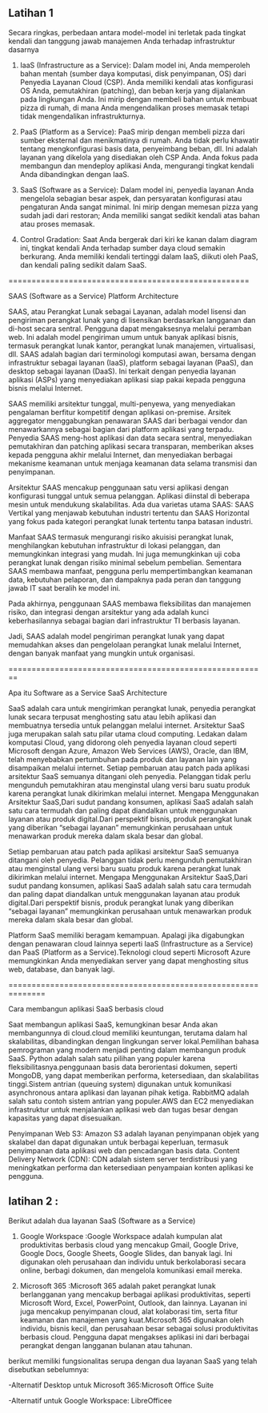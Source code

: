 ## Latihan 1

Secara ringkas, perbedaan antara model-model ini terletak pada tingkat kendali dan tanggung jawab manajemen Anda terhadap infrastruktur dasarnya

1. IaaS (Infrastructure as a Service): Dalam model ini, Anda memperoleh bahan mentah (sumber daya komputasi, disk penyimpanan, OS) dari Penyedia Layanan Cloud (CSP). Anda memiliki kendali atas konfigurasi OS Anda, pemutakhiran (patching), dan beban kerja yang dijalankan pada lingkungan Anda. Ini mirip dengan membeli bahan untuk membuat pizza di rumah, di mana Anda mengendalikan proses memasak tetapi tidak mengendalikan infrastrukturnya.



2. PaaS (Platform as a Service): PaaS mirip dengan membeli pizza dari sumber eksternal dan menikmatinya di rumah. Anda tidak perlu khawatir tentang mengkonfigurasi basis data, penyeimbang beban, dll. Ini adalah layanan yang dikelola yang disediakan oleh CSP Anda. Anda fokus pada membangun dan mendeploy aplikasi Anda, mengurangi tingkat kendali Anda dibandingkan dengan IaaS.



3. SaaS (Software as a Service): Dalam model ini, penyedia layanan Anda mengelola sebagian besar aspek, dan persyaratan konfigurasi atau pengaturan Anda sangat minimal. Ini mirip dengan memesan pizza yang sudah jadi dari restoran; Anda memiliki sangat sedikit kendali atas bahan atau proses memasak.


4. Control Gradation: Saat Anda bergerak dari kiri ke kanan dalam diagram ini, tingkat kendali Anda terhadap sumber daya cloud semakin berkurang. Anda memiliki kendali tertinggi dalam IaaS, diikuti oleh PaaS, dan kendali paling sedikit dalam SaaS.


====================================================


SAAS (Software as a Service) Platform Architecture


SAAS, atau Perangkat Lunak sebagai Layanan, adalah model lisensi dan pengiriman perangkat lunak yang di lisensikan berdasarkan langganan dan di-host secara sentral. Pengguna dapat mengaksesnya melalui peramban web. Ini adalah model pengiriman umum untuk banyak aplikasi bisnis, termasuk perangkat lunak kantor, perangkat lunak manajemen, virtualisasi, dll. SAAS adalah bagian dari terminologi komputasi awan, bersama dengan infrastruktur sebagai layanan (IaaS), platform sebagai layanan (PaaS), dan desktop sebagai layanan (DaaS). Ini terkait dengan penyedia layanan aplikasi (ASPs) yang menyediakan aplikasi siap pakai kepada pengguna bisnis melalui Internet.

SAAS memiliki arsitektur tunggal, multi-penyewa, yang menyediakan pengalaman berfitur kompetitif dengan aplikasi on-premise. Arsitek aggregator menggabungkan penawaran SAAS dari berbagai vendor dan menawarkannya sebagai bagian dari platform aplikasi yang terpadu. Penyedia SAAS meng-host aplikasi dan data secara sentral, menyediakan pemutakhiran dan patching aplikasi secara transparan, memberikan akses kepada pengguna akhir melalui Internet, dan menyediakan berbagai mekanisme keamanan untuk menjaga keamanan data selama transmisi dan penyimpanan.

Arsitektur SAAS mencakup penggunaan satu versi aplikasi dengan konfigurasi tunggal untuk semua pelanggan. Aplikasi diinstal di beberapa mesin untuk mendukung skalabilitas. Ada dua varietas utama SAAS: SAAS Vertikal yang menjawab kebutuhan industri tertentu dan SAAS Horizontal yang fokus pada kategori perangkat lunak tertentu tanpa batasan industri.

Manfaat SAAS termasuk mengurangi risiko akuisisi perangkat lunak, menghilangkan kebutuhan infrastruktur di lokasi pelanggan, dan memungkinkan integrasi yang mudah. Ini juga memungkinkan uji coba perangkat lunak dengan risiko minimal sebelum pembelian. Sementara SAAS membawa manfaat, pengguna perlu mempertimbangkan keamanan data, kebutuhan pelaporan, dan dampaknya pada peran dan tanggung jawab IT saat beralih ke model ini.

Pada akhirnya, penggunaan SAAS membawa fleksibilitas dan manajemen risiko, dan integrasi dengan arsitektur yang ada adalah kunci keberhasilannya sebagai bagian dari infrastruktur TI berbasis layanan.

Jadi, SAAS adalah model pengiriman perangkat lunak yang dapat memudahkan akses dan pengelolaan perangkat lunak melalui Internet, dengan banyak manfaat yang mungkin untuk organisasi.



========================================================



Apa itu Software as a Service SaaS Architecture

SaaS adalah cara untuk mengirimkan perangkat lunak, penyedia perangkat lunak secara terpusat menghosting satu atau lebih aplikasi dan membuatnya tersedia untuk pelanggan melalui internet. Arsitektur SaaS juga merupakan salah satu pilar utama cloud computing.
Ledakan dalam komputasi Cloud, yang didorong oleh penyedia layanan cloud seperti Microsoft dengan Azure, Amazon Web Services (AWS), Oracle, dan IBM, telah menyebabkan pertumbuhan pada produk dan layanan lain yang disampaikan melalui internet.
Setiap pembaruan atau patch pada aplikasi arsitektur SaaS semuanya ditangani oleh penyedia. Pelanggan tidak perlu mengunduh pemutakhiran atau menginstal ulang versi baru suatu produk karena perangkat lunak dikirimkan melalui internet.
Mengapa Menggunakan Arsitektur SaaS,Dari sudut pandang konsumen, aplikasi SaaS adalah salah satu cara termudah dan paling dapat diandalkan untuk menggunakan layanan atau produk digital.Dari perspektif bisnis, produk perangkat lunak yang diberikan “sebagai layanan” memungkinkan perusahaan untuk menawarkan produk mereka dalam skala besar dan global.

Setiap pembaruan atau patch pada aplikasi arsitektur SaaS semuanya ditangani oleh penyedia. Pelanggan tidak perlu mengunduh pemutakhiran atau menginstal ulang versi baru suatu produk karena perangkat lunak dikirimkan melalui internet.
Mengapa Menggunakan Arsitektur SaaS,Dari sudut pandang konsumen, aplikasi SaaS adalah salah satu cara termudah dan paling dapat diandalkan untuk menggunakan layanan atau produk digital.Dari perspektif bisnis, produk perangkat lunak yang diberikan “sebagai layanan” memungkinkan perusahaan untuk menawarkan produk mereka dalam skala besar dan global.

Platform SaaS memiliki beragam kemampuan. Apalagi jika digabungkan dengan penawaran cloud lainnya seperti IaaS (Infrastructure as a Service) dan PaaS (Platform as a Service).Teknologi cloud seperti Microsoft Azure memungkinkan Anda menyediakan server yang dapat menghosting situs web, database, dan banyak lagi.

==============================================================


Cara membangun aplikasi SaaS berbasis cloud

Saat membangun aplikasi SaaS, kemungkinan besar Anda akan membangunnya di cloud.cloud memiliki keuntungan, terutama dalam hal skalabilitas, dibandingkan dengan lingkungan server lokal.Pemilihan bahasa pemrograman yang modern menjadi penting dalam membangun produk SaaS. Python adalah salah satu pilihan yang populer karena fleksibilitasnya.penggunaan basis data berorientasi dokumen, seperti MongoDB, yang dapat memberikan performa, ketersediaan, dan skalabilitas tinggi.Sistem antrian (queuing system) digunakan untuk komunikasi asynchronous antara aplikasi dan layanan pihak ketiga. RabbitMQ adalah salah satu contoh sistem antrian yang populer.AWS dan EC2 menyediakan infrastruktur untuk menjalankan aplikasi web dan tugas besar dengan kapasitas yang dapat disesuaikan.

Penyimpanan Web S3: Amazon S3 adalah layanan penyimpanan objek yang skalabel dan dapat digunakan untuk berbagai keperluan, termasuk penyimpanan data aplikasi web dan pencadangan basis data.
Content Delivery Network (CDN): CDN adalah sistem server terdistribusi yang meningkatkan performa dan ketersediaan penyampaian konten aplikasi ke pengguna.




## latihan 2 :

Berikut adalah dua layanan SaaS (Software as a Service) 

1. Google Workspace :Google Workspace adalah kumpulan alat produktivitas berbasis cloud yang mencakup Gmail, Google Drive, Google Docs, Google Sheets, Google Slides, dan banyak lagi. Ini digunakan oleh perusahaan dan individu untuk berkolaborasi secara online, berbagi dokumen, dan mengelola komunikasi email mereka.

2. Microsoft 365 :Microsoft 365 adalah paket perangkat lunak berlangganan yang mencakup berbagai aplikasi produktivitas, seperti Microsoft Word, Excel, PowerPoint, Outlook, dan lainnya. Layanan ini juga mencakup penyimpanan cloud, alat kolaborasi tim, serta fitur keamanan dan manajemen yang kuat.Microsoft 365 digunakan oleh individu, bisnis kecil, dan perusahaan besar sebagai solusi produktivitas berbasis cloud. Pengguna dapat mengakses aplikasi ini dari berbagai perangkat dengan langganan bulanan atau tahunan.


berikut memiliki fungsionalitas serupa dengan dua layanan SaaS yang telah disebutkan sebelumnya:

-Alternatif Desktop untuk Microsoft 365:Microsoft Office Suite

-Alternatif untuk Google Workspace: LibreOfficee 
